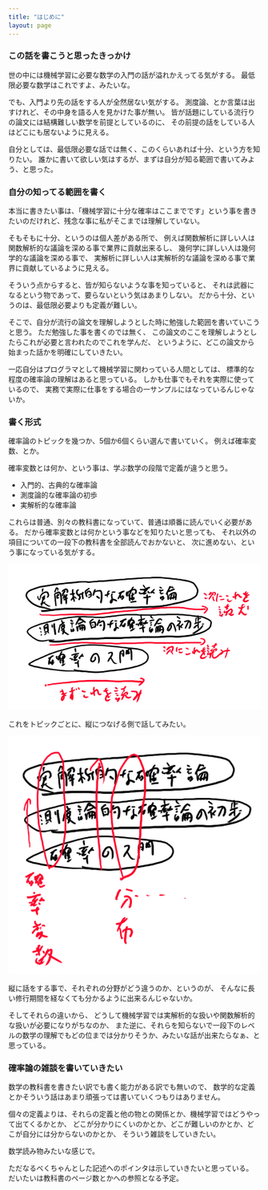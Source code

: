 ```yaml
---
title: "はじめに"
layout: page	
---
```


### この話を書こうと思ったきっかけ

世の中には機械学習に必要な数学の入門の話が溢れかえってる気がする。
最低限必要な数学はこれですよ、みたいな。

でも、入門より先の話をする人が全然居ない気がする。
測度論、とか言葉は出すけれど、その中身を語る人を見かけた事が無い。
皆が話題にしている流行りの論文には結構難しい数学を前提としているのに、
その前提の話をしている人はどこにも居ないように見える。

自分としては、最低限必要な話では無く、このくらいあれば十分、という方を知りたい。
誰かに書いて欲しい気はするが、まずは自分が知る範囲で書いてみよう、と思った。

### 自分の知ってる範囲を書く

本当に書きたい事は、「機械学習に十分な確率はここまでです」という事を書きたいのだけれど、残念な事に私がそこまでは理解していない。

そもそもに十分、というのは個人差がある所で、
例えば関数解析に詳しい人は関数解析的な議論を深める事で業界に貢献出来るし、
幾何学に詳しい人は幾何学的な議論を深める事で、
実解析に詳しい人は実解析的な議論を深める事で業界に貢献しているように見える。

そういう点からすると、皆が知らないような事を知っていると、
それは武器になるという物であって、要らないという気はあまりしない。
だから十分、というのは、最低限必要よりも定義が難しい。

そこで、自分が流行の論文を理解しようとした時に勉強した範囲を書いていこうと思う。
ただ勉強した事を書くのでは無く、
この論文のここを理解しようとしたらこれが必要と言われたのでこれを学んだ、
というように、どこの論文から始まった話かを明確にしていきたい。

一応自分はプログラマとして機械学習に関わっている人間としては、
標準的な程度の確率論の理解はあると思っている。
しかも仕事でもそれを実際に使っているので、
実務で実際に仕事をする場合の一サンプルにはなっているんじゃないか。

### 書く形式

確率論のトピックを幾つか、5個か6個くらい選んで書いていく。
例えば確率変数、とか。

確率変数とは何か、という事は、学ぶ数学の段階で定義が違うと思う。

- 入門的、古典的な確率論
- 測度論的な確率論の初歩
- 実解析的な確率論

これらは普通、別々の教科書になっていて、普通は順番に読んでいく必要がある。
だから確率変数とは何かという事などを知りたいと思っても、
それ以外の項目についての一段下の教科書を全部読んでおかないと、
次に進めない、という事になっている気がする。

![imgs/intro/0000.png](imgs/intro/0000.png)

これをトピックごとに、縦につなげる側で話してみたい。

![imgs/intro/0001.png](imgs/intro/0001.png)

縦に話をする事で、それぞれの分野がどう違うのか、というのが、
そんなに長い修行期間を経なくても分かるように出来るんじゃないか。

そしてそれらの違いから、
どうして機械学習では実解析的な扱いや関数解析的な扱いが必要になりがちなのか、
また逆に、それらを知らないで一段下のレベルの数学の理解でもどの位までは分かりそうか、みたいな話が出来たらなぁ、と思っている。

### 確率論の雑談を書いていきたい

数学の教科書を書きたい訳でも書く能力がある訳でも無いので、
数学的な定義とかそういう話はあまり頑張っては書いていくつもりはありません。

個々の定義よりは、それらの定義と他の物との関係とか、機械学習ではどうやって出てくるかとか、
どこが分かりにくいのかとか、どこが難しいのかとか、どこが自分には分からないのかとか、
そういう雑談をしていきたい。

数学読み物みたいな感じで。

ただなるべくちゃんとした記述へのポインタは示していきたいと思っている。
だいたいは教科書のページ数とかへの参照となる予定。

